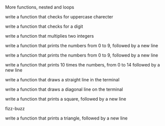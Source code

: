 More functions, nested and loops

write a function that checks for uppercase charecter

write a function that checks for a digit 

write a function that multiplies two integers

write a function that prints the numbers from 0 to 9, followed by a new line

write a function that prints the numbers from 0 to 9, followed by a new line

write a function that prints 10 times the numbers, from 0 to 14 followed by a new line

write a function that draws a straight line in the terminal

write a function that draws a diagonal line on the terminal

write a function that prints a square, followed by a new line

fizz-buzz

write a function that prints a triangle, followed by a new line
